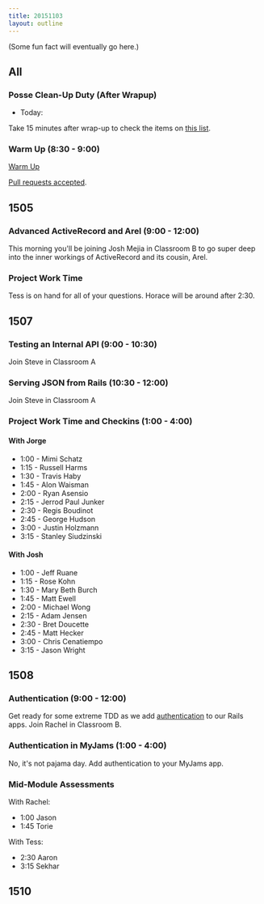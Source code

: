 ```yaml
---
title: 20151103
layout: outline
---
```


(Some fun fact will eventually go here.)

## All

### Posse Clean-Up Duty (After Wrapup)

* Today:

Take 15 minutes after wrap-up to check the items on [this list](https://gist.github.com/rwarbelow/f5cfe4333402d043ef2e).

### Warm Up (8:30 - 9:00)

[Warm Up](https://thewarmup.herokuapp.com)

[Pull requests accepted](https://github.com/mikedao/the-warm-up).


## 1505

### Advanced ActiveRecord and Arel (9:00 - 12:00)

This morning you'll be joining Josh Mejia in Classroom B to go super deep into the inner workings of ActiveRecord and its cousin, Arel.

### Project Work Time

Tess is on hand for all of your questions. Horace will be around after 2:30.

## 1507

### Testing an Internal API (9:00 - 10:30)

Join Steve in Classroom A

### Serving JSON from Rails (10:30 - 12:00)

Join Steve in Classroom A

### Project Work Time and Checkins (1:00 - 4:00)

#### With Jorge

* 1:00 - Mimi Schatz
* 1:15 - Russell Harms
* 1:30 - Travis Haby
* 1:45 - Alon Waisman
* 2:00 - Ryan Asensio
* 2:15 - Jerrod Paul Junker
* 2:30 - Regis Boudinot
* 2:45 - George Hudson
* 3:00 - Justin Holzmann
* 3:15 - Stanley Siudzinski

#### With Josh

* 1:00 - Jeff Ruane
* 1:15 - Rose Kohn
* 1:30 - Mary Beth Burch
* 1:45 - Matt Ewell
* 2:00 - Michael Wong
* 2:15 - Adam Jensen
* 2:30 - Bret Doucette
* 2:45 - Matt Hecker
* 3:00 - Chris Cenatiempo
* 3:15 - Jason Wright

## 1508

### Authentication (9:00 - 12:00)

Get ready for some extreme TDD as we add [authentication]() to our Rails apps. Join Rachel in Classroom B. 

### Authentication in MyJams (1:00 - 4:00)

No, it's not pajama day. Add authentication to your MyJams app.

### Mid-Module Assessments

With Rachel:

* 1:00 Jason
* 1:45 Torie

With Tess:

* 2:30 Aaron
* 3:15 Sekhar

## 1510
